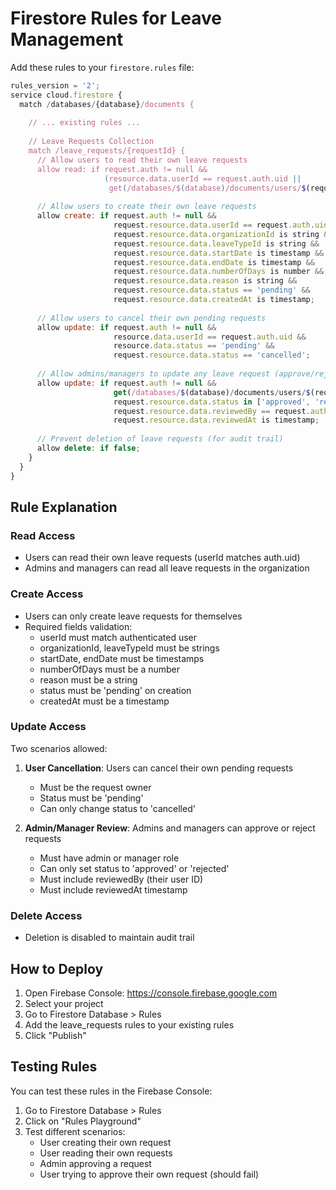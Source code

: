 # Firestore Rules for Leave Management

Add these rules to your `firestore.rules` file:

```javascript
rules_version = '2';
service cloud.firestore {
  match /databases/{database}/documents {
    
    // ... existing rules ...
    
    // Leave Requests Collection
    match /leave_requests/{requestId} {
      // Allow users to read their own leave requests
      allow read: if request.auth != null && 
                     (resource.data.userId == request.auth.uid || 
                      get(/databases/$(database)/documents/users/$(request.auth.uid)).data.role in ['admin', 'manager']);
      
      // Allow users to create their own leave requests
      allow create: if request.auth != null && 
                       request.resource.data.userId == request.auth.uid &&
                       request.resource.data.organizationId is string &&
                       request.resource.data.leaveTypeId is string &&
                       request.resource.data.startDate is timestamp &&
                       request.resource.data.endDate is timestamp &&
                       request.resource.data.numberOfDays is number &&
                       request.resource.data.reason is string &&
                       request.resource.data.status == 'pending' &&
                       request.resource.data.createdAt is timestamp;
      
      // Allow users to cancel their own pending requests
      allow update: if request.auth != null && 
                       resource.data.userId == request.auth.uid &&
                       resource.data.status == 'pending' &&
                       request.resource.data.status == 'cancelled';
      
      // Allow admins/managers to update any leave request (approve/reject)
      allow update: if request.auth != null && 
                       get(/databases/$(database)/documents/users/$(request.auth.uid)).data.role in ['admin', 'manager'] &&
                       request.resource.data.status in ['approved', 'rejected'] &&
                       request.resource.data.reviewedBy == request.auth.uid &&
                       request.resource.data.reviewedAt is timestamp;
      
      // Prevent deletion of leave requests (for audit trail)
      allow delete: if false;
    }
  }
}
```

## Rule Explanation

### Read Access
- Users can read their own leave requests (userId matches auth.uid)
- Admins and managers can read all leave requests in the organization

### Create Access
- Users can only create leave requests for themselves
- Required fields validation:
  - userId must match authenticated user
  - organizationId, leaveTypeId must be strings
  - startDate, endDate must be timestamps
  - numberOfDays must be a number
  - reason must be a string
  - status must be 'pending' on creation
  - createdAt must be a timestamp

### Update Access
Two scenarios allowed:
1. **User Cancellation**: Users can cancel their own pending requests
   - Must be the request owner
   - Status must be 'pending'
   - Can only change status to 'cancelled'

2. **Admin/Manager Review**: Admins and managers can approve or reject requests
   - Must have admin or manager role
   - Can only set status to 'approved' or 'rejected'
   - Must include reviewedBy (their user ID)
   - Must include reviewedAt timestamp

### Delete Access
- Deletion is disabled to maintain audit trail

## How to Deploy

1. Open Firebase Console: https://console.firebase.google.com
2. Select your project
3. Go to Firestore Database > Rules
4. Add the leave_requests rules to your existing rules
5. Click "Publish"

## Testing Rules

You can test these rules in the Firebase Console:
1. Go to Firestore Database > Rules
2. Click on "Rules Playground"
3. Test different scenarios:
   - User creating their own request
   - User reading their own requests
   - Admin approving a request
   - User trying to approve their own request (should fail)
